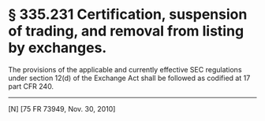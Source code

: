 # § 335.231   Certification, suspension of trading, and removal from listing by exchanges.

The provisions of the applicable and currently effective SEC regulations under section 12(d) of the Exchange Act shall be followed as codified at 17 part CFR 240.



---

[N] [75 FR 73949, Nov. 30, 2010]




